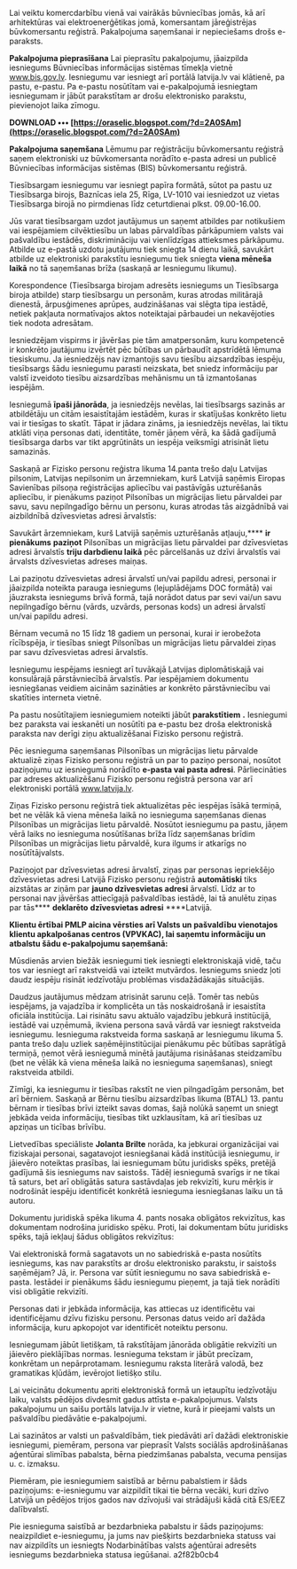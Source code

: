 
 
Lai veiktu komercdarbību vienā vai vairākās būvniecības jomās, kā arī arhitektūras vai elektroenerģētikas jomā, komersantam jāreģistrējas būvkomersantu reģistrā.
Pakalpojuma saņemšanai ir nepieciešams drošs e-paraksts.
 
**Pakalpojuma pieprasīšana**
Lai pieprasītu pakalpojumu, jāaizpilda iesniegums Būvniecības informācijas sistēmas tīmekļa vietnē www.bis.gov.lv. Iesniegumu var iesniegt arī portālā latvija.lv vai klātienē, pa pastu, e-pastu. Pa e-pastu nosūtītam vai e-pakalpojumā iesniegtam iesniegumam ir jābūt parakstītam ar drošu elektronisko parakstu, pievienojot laika zīmogu.
 
**DOWNLOAD ••• [https://oraselic.blogspot.com/?d=2A0SAm](https://oraselic.blogspot.com/?d=2A0SAm)**


 
**Pakalpojuma saņemšana**
Lēmumu par reģistrāciju būvkomersantu reģistrā saņem elektroniski uz būvkomersanta norādīto e-pasta adresi un publicē Būvniecības informācijas sistēmas (BIS) būvkomersantu reģistrā.
 
Tiesībsargam iesniegumu var iesniegt papīra formātā, sūtot pa pastu uz Tiesībsarga birojs, Baznīcas iela 25, Rīga, LV-1010 vai iesniedzot uz vietas Tiesībsarga birojā no pirmdienas līdz ceturtdienai plkst. 09.00-16.00.
 
Jūs varat tiesībsargam uzdot jautājumus un saņemt atbildes par notikušiem vai iespējamiem cilvēktiesību un labas pārvaldības pārkāpumiem valsts vai pašvaldību iestādēs, diskrimināciju vai vienlīdzīgas attieksmes pārkāpumu. Atbilde uz e-pastā uzdotu jautājumu tiek sniegta 14 dienu laikā, savukārt atbilde uz elektroniski parakstītu iesniegumu tiek sniegta **viena mēneša laikā** no tā saņemšanas brīža (saskaņā ar Iesniegumu likumu).
 
Korespondence (Tiesībsarga birojam adresēts iesniegums un Tiesībsarga biroja atbilde) starp tiesībsargu un personām, kuras atrodas militārajā dienestā, ārpusģimenes aprūpes, audzināšanas vai slēgta tipa iestādē, netiek pakļauta normatīvajos aktos noteiktajai pārbaudei un nekavējoties tiek nodota adresātam.
 
Iesniedzējam vispirms ir jāvēršas pie tām amatpersonām, kuru kompetencē ir konkrēto jautājumu izvērtēt pēc būtības un pārbaudīt apstrīdētā lēmuma tiesiskumu. Ja iesniedzējs nav izmantojis savu tiesību aizsardzības iespēju, tiesībsargs šādu iesniegumu parasti neizskata, bet sniedz informāciju par valstī izveidoto tiesību aizsardzības mehānismu un tā izmantošanas iespējām.
 
Iesniegumā **īpaši jānorāda**, ja iesniedzējs nevēlas, lai tiesībsargs sazinās ar atbildētāju un citām iesaistītajām iestādēm, kuras ir skatījušas konkrēto lietu vai ir tiesīgas to skatīt. Tāpat ir jādara zināms, ja iesniedzējs nevēlas, lai tiktu atklāti viņa personas dati, identitāte, tomēr jāņem vērā, ka šādā gadījumā tiesībsarga darbs var tikt apgrūtināts un iespēja veiksmīgi atrisināt lietu samazinās.

Saskaņā ar Fizisko personu reģistra likuma 14.panta trešo daļu Latvijas pilsonim, Latvijas nepilsonim un ārzemniekam, kurš Latvijā saņēmis Eiropas Savienības pilsoņa reģistrācijas apliecību vai pastāvīgās uzturēšanās apliecību, ir pienākums paziņot Pilsonības un migrācijas lietu pārvaldei par savu, savu nepilngadīgo bērnu un personu, kuras atrodas tās aizgādnībā vai aizbildnībā dzīvesvietas adresi ārvalstīs:
 
Savukārt ārzemniekam, kurš Latvijā saņēmis uzturēšanās atļauju,**** **ir pienākums** **paziņot** Pilsonības un migrācijas lietu pārvaldei par dzīvesvietas adresi ārvalstīs **triju darbdienu laikā** pēc pārcelšanās uz dzīvi ārvalstīs vai ārvalsts dzīvesvietas adreses maiņas.
 
Lai paziņotu dzīvesvietas adresi ārvalstī un/vai papildu adresi, personai ir jāaizpilda noteikta parauga iesniegums (lejuplādējams DOC formātā) vai jāuzraksta iesniegums brīvā formā, tajā norādot datus par sevi vai/un savu nepilngadīgo bērnu (vārds, uzvārds, personas kods) un adresi ārvalstī un/vai papildu adresi.
 
Bērnam vecumā no 15 līdz 18 gadiem un personai, kurai ir ierobežota rīcībspēja, ir tiesības sniegt Pilsonības un migrācijas lietu pārvaldei ziņas par savu dzīvesvietas adresi ārvalstīs.
 
Iesniegumu iespējams iesniegt arī tuvākajā Latvijas diplomātiskajā vai konsulārajā pārstāvniecībā ārvalstīs. Par iespējamiem dokumentu iesniegšanas veidiem aicinām sazināties ar konkrēto pārstāvniecību vai skatīties interneta vietnē.
 
Pa pastu nosūtītajiem iesniegumiem noteikti jābūt **parakstītiem** **.** Iesniegumi bez paraksta vai ieskanēti un nosūtīti pa e-pastu bez droša elektroniskā paraksta nav derīgi ziņu aktualizēšanai Fizisko personu reģistrā.
 
Pēc iesnieguma saņemšanas Pilsonības un migrācijas lietu pārvalde aktualizē ziņas Fizisko personu reģistrā un par to paziņo personai, nosūtot paziņojumu uz iesniegumā norādīto **e-pasta vai pasta adresi**. Pārliecināties par adreses aktualizēšanu Fizisko personu reģistrā persona var arī elektroniski portālā www.latvija.lv.
 
Ziņas Fizisko personu reģistrā tiek aktualizētas pēc iespējas īsākā termiņā, bet ne vēlāk kā viena mēneša laikā no iesnieguma saņemšanas dienas Pilsonības un migrācijas lietu pārvaldē. Nosūtot iesniegumu pa pastu, jāņem vērā laiks no iesnieguma nosūtīšanas brīža līdz saņemšanas brīdim Pilsonības un migrācijas lietu pārvaldē, kura ilgums ir atkarīgs no nosūtītājvalsts.
 
Paziņojot par dzīvesvietas adresi ārvalstī, ziņas par personas iepriekšējo dzīvesvietas adresi Latvijā Fizisko personu reģistrā **automātiski** tiks aizstātas ar ziņām par **jauno dzīvesvietas adresi** ārvalstī. Līdz ar to personai nav jāvēršas attiecīgajā pašvaldības iestādē, lai tā anulētu ziņas par tās**** **deklarēto** **dzīvesvietas adresi** ****Latvijā.
 
**Klientu ērtībai PMLP aicina vērsties arī Valsts un pašvaldību vienotajos klientu apkalpošanas centros (VPVKAC), lai saņemtu informāciju un atbalstu šādu e-pakalpojumu saņemšanā:**
 
Mūsdienās arvien biežāk iesniegumi tiek iesniegti elektroniskajā vidē, taču tos var iesniegt arī rakstveidā vai izteikt mutvārdos. Iesniegums sniedz ļoti daudz iespēju risināt iedzīvotāju problēmas visdažādākajās situācijās.
 
Daudzus jautājumus mēdzam atrisināt sarunu ceļā. Tomēr tas nebūs iespējams, ja vajadzība ir komplicēta un tās noskaidrošanā ir iesaistīta oficiāla institūcija. Lai risinātu savu aktuālo vajadzību jebkurā institūcijā, iestādē vai uzņēmumā, ikviena persona savā vārdā var iesniegt rakstveida iesniegumu. Iesnieguma rakstveida forma saskaņā ar Iesniegumu likuma 5. panta trešo daļu uzliek saņēmējinstitūcijai pienākumu pēc būtības saprātīgā termiņā, ņemot vērā iesniegumā minētā jautājuma risināšanas steidzamību (bet ne vēlāk kā viena mēneša laikā no iesnieguma saņemšanas), sniegt rakstveida atbildi.
 
Zīmīgi, ka iesniegumu ir tiesības rakstīt ne vien pilngadīgām personām, bet arī bērniem. Saskaņā ar Bērnu tiesību aizsardzības likuma (BTAL) 13. pantu bērnam ir tiesības brīvi izteikt savas domas, šajā nolūkā saņemt un sniegt jebkāda veida informāciju, tiesības tikt uzklausītam, kā arī tiesības uz apziņas un ticības brīvību.
 
Lietvedības speciāliste **Jolanta Brilte** norāda, ka jebkurai organizācijai vai fiziskajai personai, sagatavojot iesniegšanai kādā institūcijā iesniegumu, ir jāievēro noteiktas prasības, lai iesniegumam būtu juridisks spēks, pretējā gadījumā šis iesniegums nav saistošs. Tādēļ iesniegumā svarīgs ir ne tikai tā saturs, bet arī obligātās satura sastāvdaļas jeb rekvizīti, kuru mērķis ir nodrošināt iespēju identificēt konkrētā iesnieguma iesniegšanas laiku un tā autoru.
 
Dokumentu juridiskā spēka likuma 4. pants nosaka obligātos rekvizītus, kas dokumentam nodrošina juridisko spēku. Proti, lai dokumentam būtu juridisks spēks, tajā iekļauj šādus obligātos rekvizītus:
 
Vai elektroniskā formā sagatavots un no sabiedriskā e-pasta nosūtīts iesniegums, kas nav parakstīts ar drošu elektronisko parakstu, ir saistošs saņēmējam? Jā, ir. Persona var sūtīt iesniegumu no sava sabiedriskā e-pasta. Iestādei ir pienākums šādu iesniegumu pieņemt, ja tajā tiek norādīti visi obligātie rekvizīti.
 
Personas dati ir jebkāda informācija, kas attiecas uz identificētu vai identificējamu dzīvu fizisku personu. Personas datus veido arī dažāda informācija, kuru apkopojot var identificēt noteiktu personu.
 
Iesniegumam jābūt lietišķam, tā rakstītājam jānorāda obligātie rekvizīti un jāievēro pieklājības normas. Iesnieguma tekstam ir jābūt precīzam, konkrētam un nepārprotamam. Iesniegumu raksta literārā valodā, bez gramatikas kļūdām, ievērojot lietišķo stilu.
 
Lai veicinātu dokumentu apriti elektroniskā formā un ietaupītu iedzīvotāju laiku, valsts pēdējos divdesmit gadus attīsta e-pakalpojumus. Valsts pakalpojumu un saišu portāls latvija.lv ir vietne, kurā ir pieejami valsts un pašvaldību piedāvātie e-pakalpojumi.
 
Lai sazinātos ar valsti un pašvaldībām, tiek piedāvāti arī dažādi elektroniskie iesniegumi, piemēram, persona var pieprasīt Valsts sociālās apdrošināšanas aģentūrai slimības pabalsta, bērna piedzimšanas pabalsta, vecuma pensijas u. c. izmaksu.
 
Piemēram, pie iesniegumiem saistībā ar bērnu pabalstiem ir šāds paziņojums: e-iesniegumu var aizpildīt tikai tie bērna vecāki, kuri dzīvo Latvijā un pēdējos trijos gados nav dzīvojuši vai strādājuši kādā citā ES/EEZ dalībvalstī.
 
Pie iesnieguma saistībā ar bezdarbnieka pabalstu ir šāds paziņojums: neaizpildiet e-iesniegumu, ja jums nav piešķirts bezdarbnieka statuss vai nav aizpildīts un iesniegts Nodarbinātības valsts aģentūrai adresēts iesniegums bezdarbnieka statusa iegūšanai.
 a2f82b0cb4
 

